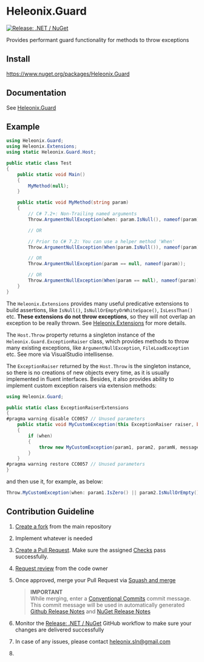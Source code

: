 # Heleonix.Guard

[![Release: .NET / NuGet](https://github.com/Heleonix/Heleonix.Guard/actions/workflows/release-net-nuget.yml/badge.svg)](https://github.com/Heleonix/Heleonix.Guard/actions/workflows/release-net-nuget.yml)

Provides performant guard functionality for methods to throw exceptions

## Install

https://www.nuget.org/packages/Heleonix.Guard

## Documentation

See [Heleonix.Guard](https://heleonix.github.io/docs/Heleonix.Guard)

## Example

```csharp
using Heleonix.Guard;
using Heleonix.Extensions;
using static Heleonix.Guard.Host;

public static class Test
{
    public static void Main()
    {
        MyMethod(null);
    }

    public static void MyMethod(string param)
    {
        // C# 7.2+: Non-Trailing named arguments
        Throw.ArgumentNullException(when: param.IsNull(), nameof(param));

        // OR

        // Prior to C# 7.2: You can use a helper method 'When'
        Throw.ArgumentNullException(When(param.IsNull()), nameof(param));

        // OR
        Throw.ArgumentNullException(param == null, nameof(param));

        // OR
        Throw.ArgumentNullException(When(param == null), nameof(param));
    }
}
```

The `Heleonix.Extensions` provides many useful predicative extensions to build assertions,
like `IsNull()`, `IsNullOrEmptyOrWhiteSpace()`, `IsLessThan()` etc.
**These extensions do not throw exceptions**, so they will not overlap an exception to be really thrown. See [Heleonix.Extensions](https://github.com/Heleonix/Heleonix.Extensions) for more details.

The `Host.Throw` property returns a singleton instance of the `Heleonix.Guard.ExceptionRaiser` class,
which provides methods to throw many existing exceptions, like `ArgumentNullException`, `FileLoadException` etc.
See more via VisualStudio intellisense.

The `ExceptionRaiser` returned by the `Host.Throw` is the singleton instance, so there is no creations of new objects every time,
as it is usually implemented in fluent interfaces. Besides, it also provides ability to implement custom exception raisers via extension methods:

```csharp
using Heleonix.Guard;

public static class ExceptionRaiserExtensions
{
#pragma warning disable CC0057 // Unused parameters
    public static void MyCustomException(this ExceptionRaiser raiser, bool when, int param1, string param2, object paramN, string message = null, Exception innerException = null)
    {
        if (when)
        {
            throw new MyCustomException(param1, param2, paramN, message, innerException);
        }
    }
#pragma warning restore CC0057 // Unused parameters
}
```

and then use it, for example, as below:

```csharp
Throw.MyCustomException(when: param1.IsZero() || param2.IsNullOrEmpty() || paramN.IsNull(), "some message");
```

## Contribution Guideline

1. [Create a fork](https://github.com/Heleonix/Heleonix.Guard/fork) from the main repository
2. Implement whatever is needed
3. [Create a Pull Request](https://docs.github.com/en/pull-requests/collaborating-with-pull-requests/proposing-changes-to-your-work-with-pull-requests/creating-a-pull-request-from-a-fork).
   Make sure the assigned [Checks](https://github.com/Heleonix/Heleonix.Guard/actions/workflows/pr-net.yml) pass successfully.
4. [Request review](https://docs.github.com/en/pull-requests/collaborating-with-pull-requests/proposing-changes-to-your-work-with-pull-requests/requesting-a-pull-request-review) from the code owner
5. Once approved, merge your Pull Request via [Squash and merge](https://docs.github.com/en/pull-requests/collaborating-with-pull-requests/incorporating-changes-from-a-pull-request/about-pull-request-merges#squash-and-merge-your-commits)

   > **IMPORTANT**  
   > While merging, enter a [Conventional Commits](https://www.conventionalcommits.org/) commit message.
   > This commit message will be used in automatically generated [Github Release Notes](https://github.com/Heleonix/Heleonix.Guard/releases)
   > and [NuGet Release Notes](https://www.nuget.org/packages/Heleonix.Guard/#releasenotes-body-tab)

5. Monitor the [Release: .NET / NuGet](https://github.com/Heleonix/Heleonix.Guard/actions/workflows/release-net-nuget.yml)
   GitHub workflow to make sure your changes are delivered successfully
5. In case of any issues, please contact [heleonix.sln@gmail.com](mailto:heleonix.sln@gmail.com)
5. 